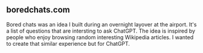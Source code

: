 ## boredchats.com
Bored chats was an idea I built during an overnight layover at the airport. It's a list of questions that are intersting to ask ChatGPT. The idea is inspired by people who enjoy browsing random interesting Wikipedia articles. I wanted to create that similar experience but for ChatGPT.
